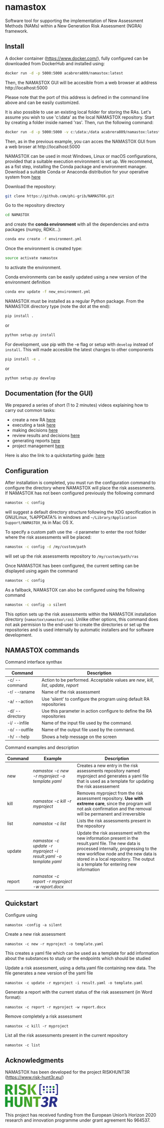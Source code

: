 # namastox

Software tool for supporting the implementation of New Assessment Methods (NAMs) within a New Generation Risk Assessment (NGRA) framework.


## Install

A docker container (https://www.docker.com/), fully configured can be downloaded from DockerHub and installed using:

```bash
docker run -d -p 5000:5000 acabrera809/namastox:latest
```
Then, the NAMASTOX GUI will be accesible from a web browser at address http://localhost:5000

Please note that the port of this address is defined in the command line above and can be easily customized.

It is also possible to use an existing local folder for storing the RAs. Let's assume you wish to use 'c:\data' as the local NAMASTOX repository. Start by creating a folder inside named 'ras'. Then, run the following command: 

```bash
docker run -d -p 5000:5000 -v c:\data:/data acabrera809/namastox:latest
```
Then, as in the previous example, you can acces the NAMASTOX GUI from a web broser at http://localhost:5000


NAMASTOX can be used in most Windows, Linux or macOS configurations, provided that a suitable execution environment is set up. We recommend, as a fist step, installing the Conda package and environment manager. Download a suitable Conda or Anaconda distribution for your operative system from [here](https://docs.conda.io/projects/conda/en/latest/user-guide/install/download.html#)


Download the repository:

```bash
git clone https://github.com/phi-grib/NAMASTOX.git
```

Go to the repository directory 

```bash
cd NAMASTOX
```

and create the **conda environment** with all the dependencies and extra packages (numpy, RDKit...):

```bash
conda env create -f environment.yml
```

Once the environment is created type:

```bash
source activate namastox
```

to activate the environment.

Conda environments can be easily updated using a new version of the environment definition

```bash
conda env update -f new_environment.yml
```

NAMASTOX must be installed as a regular Python package. From the NAMASTOX directory type (note the dot at the end):

```bash
pip install . 
```

or

```bash
python setup.py install
```

For development, use pip with the -e flag or setup with `develop` instead of `install`. This will made accesible the latest changes to other components

```bash
pip install -e .
```
or 

```bash
python setup.py develop
```

## Documentation (for the GUI)

We prepared a series of short (1 to 2 minutes) videos explaining how to carry out common tasks:
- create a new RA [here](https://drive.google.com/file/d/17FPzaVE1tzNcwi3nP1jXF43jvoSx1Xpw/view?usp=sharing)
- executing a task [here](https://drive.google.com/file/d/1TaPsgqTesrx2kdPxViZ2nO3Bfq6LCNuH/view?usp=sharing)
- making decisions [here](https://drive.google.com/file/d/1xKlXPA0fk0a--rHdeo1W1GtFjNGrPDlL/view?usp=sharing)
- review results and decisions [here](https://drive.google.com/file/d/1a57Q-YlWtUpAKSPjYFTB80LOMO7drdDY/view?usp=sharing)
- generating reports [here](https://drive.google.com/file/d/1Y5dfElFdavgh5JqWUpmr0KbRrtDuf-Hp/view?usp=sharing)
- project management [here](https://drive.google.com/file/d/1AKXig2ASWMTS5iLqF-n2LQ865ZRzGilQ/view?usp=sharing)

Here is also the link to a quickstarting guide: [here](documentation/quickstarting.pdf)

## Configuration

After installation is completed, you must run the configuration command to configure the directory where NAMASTOX will place the risk assessments. If NAMASTOX has not been configured previously the following command

```bash
namastox -c config
```

will suggest a default directory structure following the XDG specification in GNU/Linux, %APPDATA% in windows and `~/Library/Application Support/NAMASTOX_RA` in Mac OS X.

To specify a custom path use the `-d` parameter to enter the root folder where the risk assessments will be placed:

```bash
namastox -c config -d /my/custom/path
```

will set up the risk assessments repository to `/my/custom/path/ras`

Once NAMASTOX has been configured, the current setting can be displayed using again the command 

```bash
namastox -c config
```

As a fallback, NAMASTOX can also be configured using the following command

```bash
namastox -c config -a silent
```

This option sets up the risk assessments within the NAMASTOX installation directory (`namastox\namastox\ras`). Unlike other options, this command does not ask permision to the end-user to create the directories or set up the repositories and is used internally by automatic installers and for software development. 



## NAMASTOX commands

Command interface synthax

| Command | Description |
| --- | --- |
| -c/ --command | Action to be performed. Acceptable values are *new*, *kill*, *list*, *update*, *report*  |
| -r/ --raname | Name of the risk assessment 
| -a/ --action | Use 'silent' to configure the program using default RA repositories    |
| -d/ --directory | Use this parameter in action configure to define the RA repositories    |
| -i/ --infile | Name of the input file used by the command. |
| -o/ --outfile | Name of the output file used by the command. |
| -h/ --help | Shows a help message on the screen |

Command examples and description

| Command | Example | Description |
| --- | --- | ---|
| new | *namastox -c new -r myproject -o template.yaml* | Creates a new entry in the risk assessments repository named myproject and generates a yaml file that is used as a template for updating the risk assessement |
| kill | *namastox -c kill -r myproject* | Removes myproject from the risk assessment repository. **Use with extreme care**, since the program will not ask confirmation and the removal will be permanent and irreversible  |
| list | *namastox -c list* | Lists the risk assessments present in the repository |
| update | *namastox -c update -r myproject -i result.yaml -o template.yaml* | Update the risk assessment with the new information present in the result.yaml file. The new data is processed internally, progressing to the new workflow node and the new data is stored in a local repository. The output is a template for entering new information |
| report | *namastox -c report -r myproject -w report.docx* |  |


## Quickstart

Configure using 

``namastox -config -a silent``

Create a new risk assessment 

``namastox -c new -r myproject -o template.yaml``

This creates a yaml file which can be used as a template for add information about the substances to study or the endpoints which should be studied 

Update a risk assessment, using a delta.yaml file containing new data. The file generates a new version of the yaml file

``namastox -c update -r myproject -i result.yaml -o template.yaml``

Generate a report with the current status of the risk assessment (in Word format):

``namastox -c report -r myproject -w report.docx``

Remove completely a risk assessment

``namastox -c kill -r myproject ``

List all the risk assessments present in the current repository

``namastox -c list ``


## Acknowledgments

NAMASTOX has been developed for the project RISKHUNT3R (https://www.risk-hunt3r.eu/)

![Alt text](images/risk-hunt3r-logo.png?raw=true "RISKHUNT3R-logo") 

This project has received funding from the European Union’s Horizon 2020 research and innovation programme under grant agreement No 964537.

